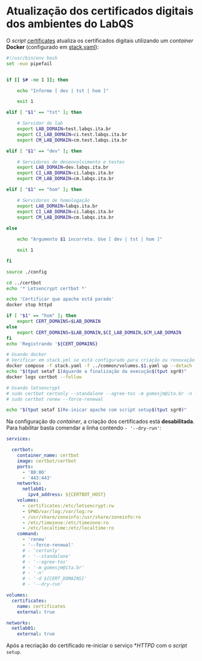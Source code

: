 # Atualização dos certificados digitais dos ambientes do LabQS

O _script_ [certificates](./common/certificates) atualiza os certificados digitais utilizando um _container_ **Docker** (configurado em [stack.yaml](./certbot/stack.yaml)):

```sh
#!/usr/bin/env bash
set -euo pipefail


if [[ $# -ne 1 ]]; then

    echo "Informe [ dev | tst | hom ]"

    exit 1

elif [ "$1" == "tst" ]; then

    # Servidor do lab
    export LAB_DOMAIN=test.labqs.ita.br
    export CI_LAB_DOMAIN=ci.test.labqs.ita.br
    export CM_LAB_DOMAIN=cm.test.labqs.ita.br

elif [ "$1" == "dev" ]; then

    # Servidores de desenvolvimento e testes
    export LAB_DOMAIN=dev.labqs.ita.br
    export CI_LAB_DOMAIN=ci.labqs.ita.br
    export CM_LAB_DOMAIN=cm.labqs.ita.br

elif [ "$1" == "hom" ]; then

    # Servidores de homologação
    export LAB_DOMAIN=labqs.ita.br
    export CI_LAB_DOMAIN=ci.labqs.ita.br
    export CM_LAB_DOMAIN=cm.labqs.ita.br
    
else

    echo "Argumento $1 incorreto. Use [ dev | tst | hom ]"

    exit 1

fi

source ./config

cd ../certbot
echo '* Letsencrypt certbot *'

echo 'Certificar que apache está parado'
docker stop httpd

if [ "$1" == "hom" ]; then
    export CERT_DOMAINS=$LAB_DOMAIN
else
    export CERT_DOMAINS=$LAB_DOMAIN,$CI_LAB_DOMAIN,$CM_LAB_DOMAIN
fi
echo 'Registrando '${CERT_DOMAINS}

# Usando docker
# Verificar em stack.yml se está configurado para criação ou renovação
docker compose -f stack.yaml -f ../common/volumes.$1.yaml up --detach
echo "$(tput setaf 1)Aguarde a finalização da execução$(tput sgr0)"
docker logs certbot --follow

# Usando letsencrypt
# sudo certbot certonly --standalone --agree-tos -m gomesjm@ita.br -n -d ${CERT_DOMAINS}
# sudo certbot renew --force-renewal

echo "$(tput setaf 1)Re-inicar apache com script setup$(tput sgr0)"
```

Na configuração do _container_, a criação dos certificados está **desabilitada**. Para habilitar basta comendar a linha contendo `- '--dry-run'`:

```yaml
services:

  certbot:
    container_name: certbot
    image: certbot/certbot
    ports:
      - '80:80'
      - '443:443'
    networks:
      netlab01:
        ipv4_address: ${CERTBOT_HOST}
    volumes:
      - certificates:/etc/letsencrypt:rw
      - $PWD/var/log:/var/log:rw
      - /usr/share/zoneinfo:/usr/share/zoneinfo:ro
      - /etc/timezone:/etc/timezone:ro
      - /etc/localtime:/etc/localtime:ro
    command: 
      - 'renew'
      - '--force-renewal'
      # - 'certonly'
      # - '--standalone'
      # - '--agree-tos'
      # - '-m gomesjm@ita.br'
      # - '-n'
      # - '-d ${CERT_DOMAINS}'
      # - '--dry-run'

volumes:
  certificates:
    name: certificates
    external: true

networks:
  netlab01:
    external: true
```

Após a recriação do certificado re-iniciar o serviço **HTTPD* com o _script_ `setup`.

